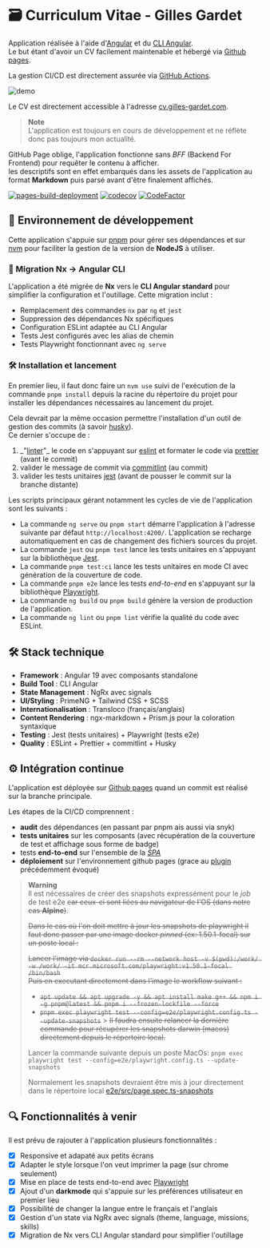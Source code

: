 # 🗃 Curriculum Vitae - Gilles Gardet

Application réalisée à l'aide d'[Angular](https://angular.io/) et du [CLI Angular](https://angular.io/cli).  
Le but étant d'avoir un CV facilement maintenable et hébergé via [Github pages](https://pages.github.com/).

La gestion CI/CD est directement assurée via [GitHub Actions](https://fr.github.com/features/actions).

![demo](./src/assets/pictures/demo.gif)

Le CV est directement accessible à l'adresse [cv.gilles-gardet.com](https://cv.gilles-gardet.com).

> **Note**  
> L'application est toujours en cours de développement et ne réflète donc pas toujours mon actualité.

GitHub Page oblige, l'application fonctionne sans _BFF_ (Backend For Frontend) pour requêter le contenu à afficher.  
les descriptifs sont en effet embarqués dans les assets de l'application au format **Markdown** puis parsé avant d'être finalement affichés.

[![pages-build-deployment](https://github.com/gilles-gardet/gilles-gardet.github.io/actions/workflows/pages/pages-build-deployment/badge.svg?branch=pages)](https://github.com/gilles-gardet/gilles-gardet.github.io/actions/workflows/pages/pages-build-deployment)
[![codecov](https://codecov.io/gh/gilles-gardet/gilles-gardet.github.io/branch/master/graph/badge.svg?token=MJD58OG7SA)](https://codecov.io/gh/gilles-gardet/gilles-gardet.github.io)
[![CodeFactor](https://www.codefactor.io/repository/github/gilles-gardet/gilles-gardet.github.io/badge)](https://www.codefactor.io/repository/github/gilles-gardet/gilles-gardet.github.io)

## 🚀 Environnement de développement

Cette application s'appuie sur [pnpm](https://pnpm.io/) pour gérer ses dépendances et sur [nvm](https://github.com/nvm-sh/nvm) pour faciliter la gestion de la version de **NodeJS** à utiliser.

### 🔄 Migration Nx → Angular CLI

L'application a été migrée de **Nx** vers le **CLI Angular standard** pour simplifier la configuration et l'outillage. Cette migration inclut :

- Remplacement des commandes `nx` par `ng` et `jest` 
- Suppression des dépendances Nx spécifiques
- Configuration ESLint adaptée au CLI Angular
- Tests Jest configurés avec les alias de chemin
- Tests Playwright fonctionnant avec `ng serve`

### 🛠️ Installation et lancement

En premier lieu, il faut donc faire un `nvm use` suivi de l'exécution de la commande `pnpm install` depuis la racine du répertoire du projet pour installer les dépendances nécessaires au lancement du projet.

Cela devrait par la même occasion permettre l'installation d'un outil de gestion des commits (à savoir [husky](https://typicode.github.io/husky/#/)).  
Ce dernier s'occupe de :

1. _"[linter](<https://en.wikipedia.org/wiki/Lint_(software)>)"\_ le code en s'appuyant sur [eslint](https://eslint.org/) et formater le code via [prettier](https://prettier.io/) (avant le commit)
2. valider le message de commit via [commitlint](https://commitlint.js.org/#/) (au commit)
3. valider les tests unitaires [jest](https://jestjs.io/) (avant de pousser le commit sur la branche distante)

Les scripts principaux gérant notamment les cycles de vie de l'application sont les suivants :

- La commande `ng serve` ou `pnpm start` démarre l'application à l'adresse suivante par défaut `http://localhost:4200/`. L'application se recharge automatiquement en cas de changement des fichiers sources du projet.
- La commande `jest` ou `pnpm test` lance les tests unitaires en s'appuyant sur la bibliothèque [Jest](https://jestjs.io/).
- La commande `pnpm test:ci` lance les tests unitaires en mode CI avec génération de la couverture de code.
- La commande `pnpm e2e` lance les tests _end-to-end_ en s'appuyant sur la bibliothèque [Playwright](https://playwright.dev/).
- La commande `ng build` ou `pnpm build` génère la version de production de l'application.
- La commande `ng lint` ou `pnpm lint` vérifie la qualité du code avec ESLint.

## 🛠️ Stack technique

- **Framework** : Angular 19 avec composants standalone
- **Build Tool** : CLI Angular
- **State Management** : NgRx avec signals
- **UI/Styling** : PrimeNG + Tailwind CSS + SCSS
- **Internationalisation** : Transloco (français/anglais)
- **Content Rendering** : ngx-markdown + Prism.js pour la coloration syntaxique
- **Testing** : Jest (tests unitaires) + Playwright (tests e2e)
- **Quality** : ESLint + Prettier + commitlint + Husky

## ⚙️ Intégration continue

L'application est déployée sur [Github pages](https://pages.github.com/) quand un commit est réalisé sur la branche principale.

Les étapes de la CI/CD comprennent :

- **audit** des dépendances (en passant par pnpm ais aussi via snyk)
- **tests unitaires** sur les composants (avec récupération de la couverture de test et affichage sous forme de badge)
- tests **end-to-end** sur l'ensemble de la _[SPA](https://developer.mozilla.org/fr/docs/Glossary/SPA)_
- **déploiement** sur l'environnement github pages (grace au [plugin](https://github.com/marketplace/actions/deploy-to-github-pages) précédemment évoqué)

> **Warning**  
> Il est nécessaires de créer des snapshots expressément pour le _job_ de test e2e ~~car ceux-ci sont liées au navigateur de l'OS (dans notre cas **Alpine**)~~.
>
> ~~Dans le cas où l'on doit mettre à jour les snapshots de playwright il faut donc passer par une image docker _pinned_ (ex: 1.50.1-focal) sur un poste local :~~
>
> ~~Lancer l'image via `docker run --rm --network host -v $(pwd):/work/ -w /work/ -it mcr.microsoft.com/playwright:v1.50.1-focal /bin/bash`  
> Puis en executant directement dans l'image le workflow suivant :~~
>
> - ~~`apt update && apt upgrade -y && apt install make g++ && npm i -g pnpm@latest && pnpm i --frozen-lockfile --force`~~
> - ~~`pnpm exec playwright test --config=e2e/playwright.config.ts --update-snapshots`~~ > ~~Il faudra ensuite relancer la dernière commande pour récupérer les snapshots darwin (macos) directement depuis le répertoire local.~~
>
> Lancer la commande suivante depuis un poste MacOs: `pnpm exec playwright test --config=e2e/playwright.config.ts --update-snapshots`
>
> Normalement les snapshots devraient être mis à jour directement dans le répertoire local [e2e/src/page.spec.ts-snapshots](./e2e/src/page.spec.ts-snapshots)

## 🔍 Fonctionnalités à venir

Il est prévu de rajouter à l'application plusieurs fonctionnalités :

- [x] Responsive et adapaté aux petits écrans
- [x] Adapter le style lorsque l'on veut imprimer la page (sur chrome seulement)
- [x] Mise en place de tests end-to-end avec [Playwright](https://playwright.dev/)
- [x] Ajout d'un **darkmode** qui s'appuie sur les préférences utilisateur en premier lieu
- [x] Possibilité de changer la langue entre le français et l'anglais
- [x] Gestion d'un state via NgRx avec signals (theme, language, missions, skills)
- [x] Migration de Nx vers CLI Angular standard pour simplifier l'outillage
